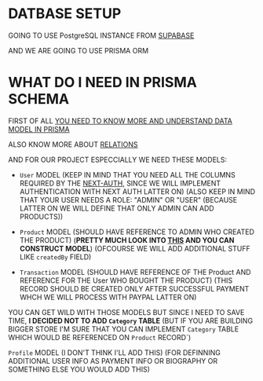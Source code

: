 # DATBASE SETUP

GOING TO USE PostgreSQL INSTANCE FROM [SUPABASE](https://supabase.io/)

AND WE ARE GOING TO USE PRISMA ORM

# WHAT DO I NEED IN PRISMA SCHEMA

FIRST OF ALL [YOU NEED TO KNOW MORE AND UNDERSTAND DATA MODEL IN PRISMA](https://www.prisma.io/docs/concepts/components/prisma-schema/data-model)

ALSO KNOW MORE ABOUT [RELATIONS](https://www.prisma.io/docs/concepts/components/prisma-schema/relations)

AND FOR OUR PROJECT ESPECCIALLY WE NEED THESE MODELS:

- `User` MODEL (KEEP IN MIND THAT YOU NEED ALL THE COLUMNS REQUIRED BY THE [NEXT-AUTH](https://next-auth.js.org/adapters/prisma#setup), SINCE WE WILL IMPLEMENT AUTHENTICATION WITH NEXT AUTH LATTER ON) (ALSO KEEP IN MIND THAT YOUR USER NEEDS A ROLE: "ADMIN" OR "USER" (BECAUSE LATTER ON WE WILL DEFINE THAT ONLY ADMIN CAN ADD PRODUCTS))

- `Product` MODEL (SHOULD HAVE REFERENCE TO ADMIN WHO CREATED THE PRODUCT) (**PRETTY MUCH LOOK INTO [THIS](dummy/products.ts) AND YOU CAN CONSTRUCT MODEL**) (OFCOURSE WE WILL ADD ADDITIONAL STUFF LIKE `createdBy` FIELD)

- `Transaction` MODEL (SHOULD HAVE REFERENCE OF THE Product AND REFERENCE FOR THE User WHO BOUGHT THE PRODUCT) (THIS RECORD SHOULD BE CREATED ONLY AFTER SUCCESSFUL PAYMENT WHCH WE WILL PROCESS WITH PAYPAL LATTER ON)


YOU CAN GET WILD WITH THOSE MODELS BUT SINCE I NEED TO SAVE TIME, **I DECIDED NOT TO ADD `Category` TABLE** (BUT IF YOU ARE BUILDING BIGGER STORE I'M SURE THAT YOU CAN IMPLEMENT `Category` TABLE WHICH WOULD BE REFERENCED ON `Product` RECORD`)

`Profile` MODEL (I DON'T THINK I'LL ADD THIS) (FOR DEFINNING ADDITIONAL USER INFO AS PAYMENT INFO OR BIOGRAPHY OR SOMETHING ELSE YOU WOULD ADD THIS)
